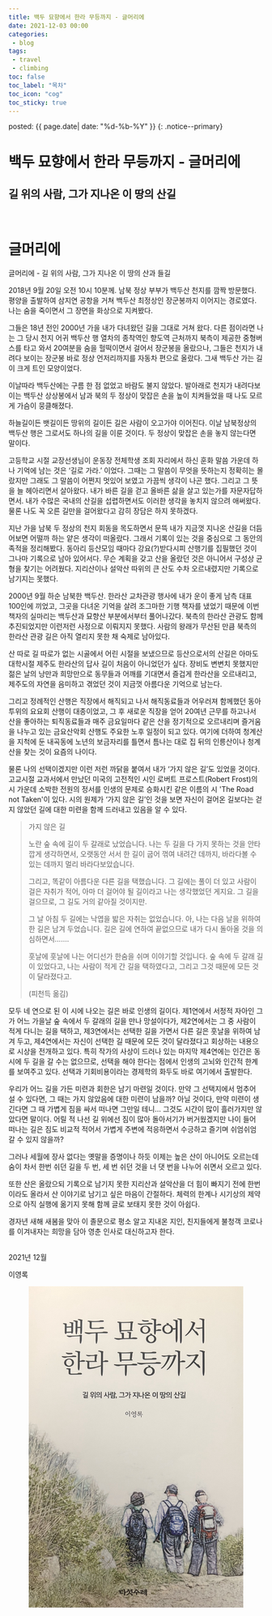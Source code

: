 ```yaml
---
title: 백두 묘향에서 한라 무등까지 - 글머리에
date: 2021-12-03 00:00
categories:
 - blog
tags:
 - travel
 - climbing
toc: false
toc_label: "목차"
toc_icon: "cog"
toc_sticky: true
---
```


posted: {{ page.date| date: "%d-%b-%Y" }}
{: .notice--primary}


<h1>백두 묘향에서 한라 무등까지 - 글머리에</h1>

<h2>길 위의 사람, 그가 지나온 이 땅의 산길</h2>

<br>
<h1>글머리에</h1>

글머리에 - 길 위의 사람, 그가 지나온 이 땅의 산과 들길


2018년 9월 20일 오전 10시 10분께. 남북 정상 부부가 백두산 천지를 깜짝 방문했다. 평양을 출발하여 삼지연 공항을 거쳐 백두산 최정상인 장군봉까지 이어지는 경로였다. 나는 숨을 죽이면서 그 장면을 화상으로 지켜봤다.

그들은 18년 전인 2000년 가을 내가 다녀왔던 길을 그대로 거쳐 왔다. 다른 점이라면 나는 그 당시 천지 어귀 백두산 행 열차의 종착역인 향도역 근처까지 북측이 제공한 중형버스를 타고 와서 20여분을 숨을 헐떡이면서 걸어서 장군봉을 올랐으나, 그들은 천지가 내려다 보이는 장군봉 바로 정상 언저리까지를 자동차 편으로 올랐다. 그새 백두산 가는 길이 크게 트인 모양이었다.

이날따라 백두산에는 구름 한 점 없었고 바람도 불지 않았다. 발아래로 천지가 내려다보이는 백두산 상상봉에서 남과 북의 두 정상이 맞잡은 손을 높이 치켜들었을 때 나도 모르게 가슴이 뭉클해졌다.

하늘길이든 뱃길이든 땅위의 길이든 길은 사람이 오고가야 이어진다. 이날 남북정상의 백두산 행은 그로서도 하나의 길을 이룬 것이다. 두 정상이 맞잡은 손을 놓지 않는다면 말이다.

고등학교 시절 교장선생님이 운동장 전체학생 조회 자리에서 하신 훈화 말씀 가운데 하나 기억에 남는 것은 ‘길로 가라.’ 이었다. 그때는 그 말씀이 무엇을 뜻하는지 정확히는 몰랐지만 그래도 그 말씀이 어쩐지 멋있어 보였고 가끔씩 생각이 나곤 했다. 그리고 그 뜻을 늘 헤아리면서 살아왔다. 내가 바른 길을 걷고 올바른 삶을 살고 있는가를 자문자답하면서. 내가 수많은 국내의 산길을 섭렵하면서도 이러한 생각을 놓치지 않으려 애써왔다. 물론 나도 꼭 오른 길만을 걸어왔다고 감히 장담은 하지 못하겠다.

지난 가을 남북 두 정상의 천지 회동을 목도하면서 문뜩 내가 지금껏 지나온 산길을 더듬어보면 어떨까 하는 얕은 생각이 떠올랐다. 그래서 기록이 있는 것을 중심으로 그 동안의 족적을 정리해봤다. 동아리 등산모임 때마다 강요(?)받다시피 산행기를 집필했던 것이 그나마 기록으로 남아 있어서다. 무슨 계획을 갖고 산을 올랐던 것은 아니어서 구성상 균형을 찾기는 어려웠다. 지리산이나 설악산 따위의 큰 산도 수차 오르내렸지만 기록으로 남기지는 못했다.

2000년 9월 하순 남북한 백두산. 한라산 교차관광 행사에 내가 운이 좋게 남측 대표 100인에 끼었고, 그곳을 다녀온 기억을 살려 조그마한 기행 책자를 냈었기 때문에 이번 책자의 실마리는 백두산과 묘향산 부분에서부터 풀어나갔다. 북측의 한라산 관광도 함께 추진되었지만 이런저런 사정으로 이뤄지지 못했다. 사람의 왕래가 무산된 만큼 북측의 한라산 관광 길은 아직 열리지 못한 채 숙제로 남아있다.

산 따로 길 따로가 없는 시골에서 어린 시절을 보냈으므로 등산으로서의 산길은 아마도 대학시절 제주도 한라산의 답사 길이 처음이 아니었던가 싶다. 장비도 변변치 못했지만 젊은 날의 낭만과 희망만으로 동무들과 어깨를 기대면서 즐겁게 한라산을 오르내리고, 제주도의 자연을 음미하고 겪었던 것이 지금껏 아름다운 기억으로 남는다.

그리고 정례적인 산행은 직장에서 해직되고 나서 해직동료들과 어우러져 함께했던 동아투위의 요요회 산행이 대종이었고, 그 후 새로운 직장을 얻어 20여년 근무를 하고나서 산을 좋아하는 퇴직동료들과 매주 금요일마다 같은 산을 정기적으로 오르내리며 즐거움을 나누고 있는 금요산악회 산행도 주요한 노후 일정이 되고 있다. 여기에 더하여 청계산을 지척에 둔 내곡동에 노년의 보금자리를 틀면서 틈나는 대로 집 뒤의 인릉산이나 청계산을 찾는 것이 요즘의 나이다.

물론 나의 선택이겠지만 이런 저런 까닭을 붙여서 내가 ‘가지 않은 길’도 있었을 것이다. 고교시절 교과서에서 만났던 미국의 고전적인 시인 로버트 프로스트(Robert Frost)의 시 가운데 소박한 전원의 정서를 인생의 문제로 승화시킨 같은 이름의 시 'The Road not Taken'이 있다. 시의 원제가 ‘가지 않은 길’인 것을 보면 자신이 걸어온 길보다는 걷지 않았던 길에 대한 미련을 함께 드러내고 있음을 알 수 있다.


<blockquote>
<p>
가지 않은 길
</p>
<p>
노란 숲 속에 길이 두 갈래로 났었습니다.
나는 두 길을 다 가지 못하는 것을 안타깝게 생각하면서,
오랫동안 서서 한 길이 굽어 꺾여 내려간 데까지,
바라다볼 수 있는 데까지 멀리 바라다보았습니다.
</p>
<p>
그리고, 똑같이 아름다운 다른 길을 택했습니다.
그 길에는 풀이 더 있고 사람이 걸은 자취가 적어,
아마 더 걸어야 될 길이라고 나는 생각했었던 게지요.
그 길을 걸으므로, 그 길도 거의 같아질 것이지만.
</p>
<p>
그 날 아침 두 길에는
낙엽을 밟은 자취는 없었습니다.
아, 나는 다음 날을 위하여 한 길은 남겨 두었습니다.
길은 길에 연하여 끝없으므로
내가 다시 돌아올 것을 의심하면서…….
</p>
<p>
훗날에 훗날에 나는 어디선가
한숨을 쉬며 이야기할 것입니다.
숲 속에 두 갈래 길이 있었다고,
나는 사람이 적게 간 길을 택하였다고,
그리고 그것 때문에 모든 것이 달라졌다고.
</p>
<p>
(피천득 옮김)
</p>
</blockquote>


모두 네 연으로 된 이 시에 나오는 길은 바로 인생의 길이다. 제1연에서 서정적 자아인 그가 어느 가을날 숲 속에서 두 갈래의 길을 만나 망설이다가, 제2연에서는 그 중 사람이 적게 다니는 길을 택하고, 제3연에서는 선택한 길을 가면서 다른 길은 훗날을 위하여 남겨 두고, 제4연에서는 자신이 선택한 길 때문에 모든 것이 달라졌다고 회상하는 내용으로 시상을 전개하고 있다. 특히 작가의 사상이 드러나 있는 마지막 제4연에는 인간은 동시에 두 길을 갈 수는 없으므로, 선택을 해야 한다는 점에서 인생의 고뇌와 인간적 한계를 보여주고 있다. 선택과 기회비용이라는 경제학의 화두도 바로 여기에서 출발한다.

우리가 어느 길을 가든 미련과 회한은 남기 마련일 것이다. 만약 그 선택지에서 멈추어 설 수 있다면, 그 때는 가지 않았음에 대한 미련이 남을까? 아닐 것이다, 만약 미련이 생긴다면 그 때 가볍게 짐을 싸서 떠나면 그만일 테니... 그것도 시간이 많이 흘러가지만 않았다면 말이다. 어릴 적 나선 길 위에선 짐이 많아 돌아서기가 버거웠겠지만 나이 들어 떠나는 길은 짐도 비교적 적어서 가볍게 주변에 적응하면서 수긍하고 즐기며 쉬엄쉬엄 갈 수 있지 않을까?

그러나 세월에 장사 없다는 옛말을 증명이나 하듯 이제는 높은 산이 아니어도 오르는데 숨이 차서 한번 쉬던 길을 두 번, 세 번 쉬던 것을 너 댓 번을 나누어 쉬면서 오르고 있다.

또한 산은 올랐으되 기록으로 남기지 못한 지리산과 설악산을 더 힘이 빠지기 전에 한번이라도 올라서 산 이야기로 남기고 싶은 마음이 간절하다. 체력의 한계나 시기상의 제약으로 아직 실행에 옮기지 못해 함께 글로 보태지 못한 것이 아쉽다.

경자년 새해 새봄을 맞아 이 졸문으로 평소 알고 지내온 지인, 친지들에게 불청객 코로나를 이겨내자는 희망을 담아 영춘 인사로 대신하고자 한다.


<br>
2021년 12월

이영록


<div class="fig-container">
<figure id="photo-book-cover">
	<img src="/assets/images/baek-du-to-hanla/book-cover.jpeg">
</figure>
</div>

